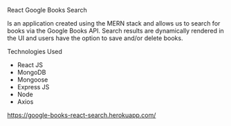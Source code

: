  React Google Books Search

Is an application created using the MERN stack and allows us to search for books via the Google Books API. Search results are dynamically rendered in the UI and users have the option to save and/or delete books.

 Technologies Used
 - React JS
 - MongoDB
 - Mongoose
 - Express JS
 - Node
 - Axios

https://google-books-react-search.herokuapp.com/

